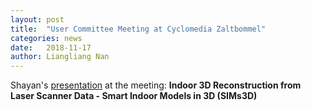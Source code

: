 ```yaml
---
layout: post
title:  "User Committee Meeting at Cyclomedia Zaltbommel"
categories: news
date:   2018-11-17
author: Liangliang Nan
---
```


Shayan's <a href="/meetings/files/meeting20181116/NWO(stw) project presentation_16th_Nov_2018.pptx">presentation</a> 
at the meeting: 
**Indoor 3D Reconstruction from Laser Scanner Data - Smart Indoor Models in 3D (SIMs3D)**
